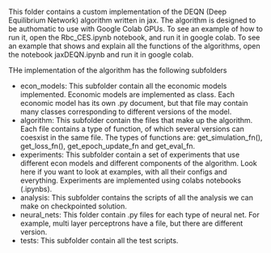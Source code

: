 This folder contains a custom implementation of the DEQN (Deep Equilibrium Network) algorithm written in jax. The algorithm is designed to be authomatic to use with Google Colab GPUs. To see an example of how to run it, open the Rbc_CES.ipynb notebook, and run it in google colab. To see an example that shows and explain all the functions of the algorithms, open the notebook jaxDEQN.ipynb and run it in google colab.

THe implementation of the algorithm has the following subfolders
- econ_models: This subfolder contain all the economic models implemented. Economic models are implemented as class. Each economic model has its own .py document, but that file may contain many classes corresponding to different versions of the model. 
- algorithm: This subfolder contain the files that make up the algorithm. Each file contains a type of function, of which several versions can coesxist in the same file. The types of functions are: get_simulation_fn(), get_loss_fn(), get_epoch_update_fn and get_eval_fn.
- experiments: This subfolder contain a set of experiments that use different econ models and different components of the algorithm. Look here if you want to look at examples, with all their configs and everything. Experiments are implemented using colabs notebooks (.ipynbs).
- analysis: This subfolder contains the scripts of all the analysis we can make on checkpointed solution.
- neural_nets: This folder contain .py files for each type of neural net. For example, multi layer perceptrons have a file, but there are different version.
- tests: This subfolder contain all the test scripts.
